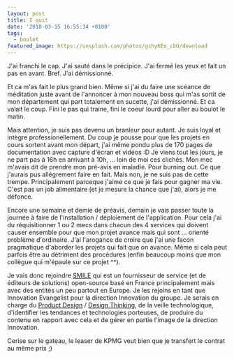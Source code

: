 ```yaml
---
layout: post
title: I quit
date: '2018-03-15 16:55:34 +0100'
tags:
  - boulot
featured_image: https://unsplash.com/photos/gzhyKEo_cbU/download
---
```


J'ai franchi le cap. J'ai sauté dans le précipice. J'ai fermé les yeux et fait un pas en avant. Bref. J'ai démissionné.

Et ca m'as fait le plus grand bien. Même si j'ai du faire une scéance de méditation juste avant de l'annoncer à mon nouveau boss qui m'as sortit de mon département qui part totalement en sucette, j'ai démissionné. Et ca valait le coup. Fini le pas qui traine, fini le coeur lourd pour aller au boulot le matin.

Mais attention, je suis pas devenu un branleur pour autant. Je suis loyal et intègre professionellement. Du coup je pousse pour que les projets en cours sortent avant mon départ, j'ai même pondu plus de 170 pages de documentation avec capture d'écran et vidéos :D Je viens tout les jours, je ne part pas à 16h en arrivant à 10h, ... loin de moi ces clichés. Mon mec m'avais dit de prendre mon pré-avis en maladie. Pour burning out. Ce que j'aurais pus allégrement faire en fait. Mais non, je ne suis pas de cette trempe. Principalement parceque j'aime ce que je fais pour gagner ma vie. C'est pas un job alimentaire (et je mesure la chance que j'ai), alors je me défonce.

Encore une semaine et demie de préavis, demain je vais passer toute la journée à faire de l'installation / déploiement de l'application. Pour cela j'ai du réquisitionner 1 ou 2 mecs dans chacun des 4 services qui doivent causer ensemble pour que mon projet avance mais qui sont ... orienté problème d'ordinaire. J'ai l'arogance de croire que j'ai une facon pragmatique d'aborder les projets qui fait que on avance. Même si cela peut parfois être au détriment des procédures (enfin beaucoup moins que mon collègue qui m'épaule sur ce projet ^^).

Je vais donc rejoindre [SMILE](https://smile.eu) qui est un fournisseur de service (et de éditeurs de solutions) open-source basé en France principalement mais avec des entités un peu partout en Europe. Je les rejoins en tant que Innovation Evangelist pour la direction Innovation du groupe. Je serais en charge du [Product Design](https://en.wikipedia.org/wiki/Product_design) / [Design Thinking](https://fr.wikipedia.org/wiki/Design_thinking), de la veille technologique, d'identifier les tendances et technologies porteuses, de produire du contenu en rapport avec cela et de gérer en partie l'image de la direction Innovation.

Cerise sur le gateau, le leaser de KPMG veut bien que je transfert le contrat au même prix ;)
